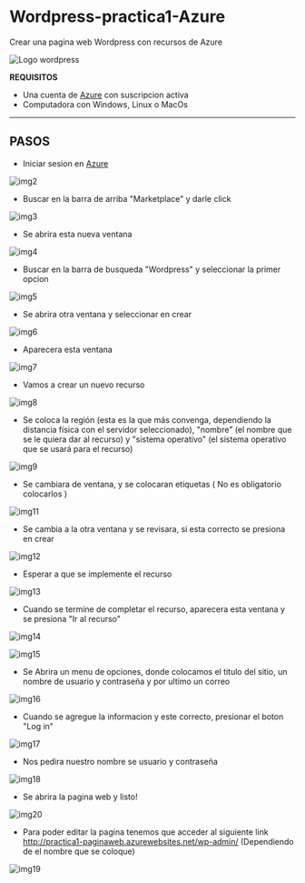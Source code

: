 # Wordpress-practica1-Azure

Crear una pagina web Wordpress con recursos de Azure

![Logo wordpress](https://github.com/davidr1850/Wordpress-Practica1-Azure/blob/main/imagenes/img1.png)

**REQUISITOS**
- Una cuenta de [Azure](https://portal.azure.com/#home) con suscripcion activa
- Computadora con Windows, Linux o MacOs

__________________________________________________________________

## PASOS

- Iniciar sesion en [Azure](https://portal.azure.com/#home)

![img2](https://github.com/davidr1850/Wordpress-Practica1-Azure/blob/main/imagenes/img2.PNG)

- Buscar en la barra de arriba "Marketplace" y darle click

![img3](https://github.com/davidr1850/Wordpress-Practica1-Azure/blob/main/imagenes/img3.PNG)

- Se abrira esta nueva ventana

![img4](https://github.com/davidr1850/Wordpress-Practica1-Azure/blob/main/imagenes/img4.PNG)

- Buscar en la barra de busqueda "Wordpress" y seleccionar la primer opcion

![img5](https://github.com/davidr1850/Wordpress-Practica1-Azure/blob/main/imagenes/img5.PNG)

- Se abrira otra ventana y seleccionar en crear

![img6](https://github.com/davidr1850/Wordpress-Practica1-Azure/blob/main/imagenes/img6.PNG)

- Aparecera esta ventana

![img7](https://github.com/davidr1850/Wordpress-Practica1-Azure/blob/main/imagenes/img7.PNG)

- Vamos a crear un nuevo recurso

![img8](https://github.com/davidr1850/Wordpress-Practica1-Azure/blob/main/imagenes/img8.PNG)

- Se coloca la región (esta es la que más convenga, dependiendo la distancia física con el servidor seleccionado), "nombre" (el nombre que se le quiera dar al recurso) y "sistema operativo" (el sistema operativo que se usará para el recurso) 

![img9](https://github.com/davidr1850/Wordpress-Practica1-Azure/blob/main/imagenes/img9.PNG)

- Se cambiara de ventana, y se colocaran etiquetas ( No es obligatorio colocarlos ) 

![img11](https://github.com/davidr1850/Wordpress-Practica1-Azure/blob/main/imagenes/img11.PNG)

- Se cambia a la otra ventana y se revisara, si esta correcto se presiona en crear

![img12](https://github.com/davidr1850/Wordpress-Practica1-Azure/blob/main/imagenes/img12.PNG)

- Esperar a que se implemente el recurso 

![img13](https://github.com/davidr1850/Wordpress-Practica1-Azure/blob/main/imagenes/img13.PNG)

- Cuando se termine de completar el recurso, aparecera esta ventana y se presiona "Ir al recurso"

![img14](https://github.com/davidr1850/Wordpress-Practica1-Azure/blob/main/imagenes/img14.PNG)

![img15](https://github.com/davidr1850/Wordpress-Practica1-Azure/blob/main/imagenes/img15.PNG)

- Se Abrira un menu de opciones, donde colocamos el titulo del sitio, un nombre de usuario y contraseña y por ultimo un correo 

![img16](https://github.com/davidr1850/Wordpress-Practica1-Azure/blob/main/imagenes/img16.PNG)

- Cuando se agregue la informacion y este correcto, presionar el boton "Log in"

![img17](https://github.com/davidr1850/Wordpress-Practica1-Azure/blob/main/imagenes/img17.PNG)

- Nos pedira nuestro nombre se usuario y contraseña

![img18](https://github.com/davidr1850/Wordpress-Practica1-Azure/blob/main/imagenes/img18.PNG)

- Se abrira la pagina web y listo!

![img20](https://github.com/davidr1850/Wordpress-Practica1-Azure/blob/main/imagenes/img20.PNG)

- Para poder editar la pagina tenemos que acceder al siguiente link http://practica1-paginaweb.azurewebsites.net/wp-admin/
(Dependiendo de el nombre que se coloque)

![img19](https://github.com/davidr1850/Wordpress-Practica1-Azure/blob/main/imagenes/img19.PNG)





